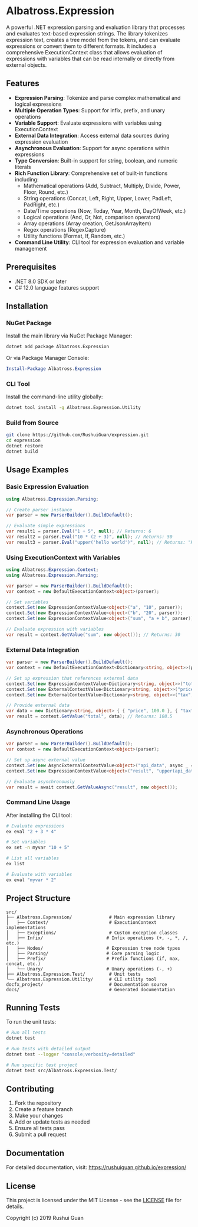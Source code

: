 # Albatross.Expression

A powerful .NET expression parsing and evaluation library that processes and evaluates text-based expression strings. The library tokenizes expression text, creates a tree model from the tokens, and can evaluate expressions or convert them to different formats. It includes a comprehensive ExecutionContext class that allows evaluation of expressions with variables that can be read internally or directly from external objects.

## Features

- **Expression Parsing**: Tokenize and parse complex mathematical and logical expressions
- **Multiple Operation Types**: Support for infix, prefix, and unary operations
- **Variable Support**: Evaluate expressions with variables using ExecutionContext
- **External Data Integration**: Access external data sources during expression evaluation  
- **Asynchronous Evaluation**: Support for async operations within expressions
- **Type Conversion**: Built-in support for string, boolean, and numeric literals
- **Rich Function Library**: Comprehensive set of built-in functions including:
  - Mathematical operations (Add, Subtract, Multiply, Divide, Power, Floor, Round, etc.)
  - String operations (Concat, Left, Right, Upper, Lower, PadLeft, PadRight, etc.)
  - Date/Time operations (Now, Today, Year, Month, DayOfWeek, etc.)
  - Logical operations (And, Or, Not, comparison operators)
  - Array operations (Array creation, GetJsonArrayItem)
  - Regex operations (RegexCapture)
  - Utility functions (Format, If, Random, etc.)
- **Command Line Utility**: CLI tool for expression evaluation and variable management

## Prerequisites

- .NET 8.0 SDK or later
- C# 12.0 language features support

## Installation

### NuGet Package

Install the main library via NuGet Package Manager:

```bash
dotnet add package Albatross.Expression
```

Or via Package Manager Console:

```powershell
Install-Package Albatross.Expression
```

### CLI Tool

Install the command-line utility globally:

```bash
dotnet tool install -g Albatross.Expression.Utility
```

### Build from Source

```bash
git clone https://github.com/RushuiGuan/expression.git
cd expression
dotnet restore
dotnet build
```

## Usage Examples

### Basic Expression Evaluation

```csharp
using Albatross.Expression.Parsing;

// Create parser instance
var parser = new ParserBuilder().BuildDefault();

// Evaluate simple expressions
var result1 = parser.Eval("1 + 5", null); // Returns: 6
var result2 = parser.Eval("10 * (2 + 3)", null); // Returns: 50
var result3 = parser.Eval("upper('hello world')", null); // Returns: "HELLO WORLD"
```

### Using ExecutionContext with Variables

```csharp
using Albatross.Expression.Context;
using Albatross.Expression.Parsing;

var parser = new ParserBuilder().BuildDefault();
var context = new DefaultExecutionContext<object>(parser);

// Set variables
context.Set(new ExpressionContextValue<object>("a", "10", parser));
context.Set(new ExpressionContextValue<object>("b", "20", parser)); 
context.Set(new ExpressionContextValue<object>("sum", "a + b", parser));

// Evaluate expression with variables
var result = context.GetValue("sum", new object()); // Returns: 30
```

### External Data Integration

```csharp
var parser = new ParserBuilder().BuildDefault();
var context = new DefaultExecutionContext<Dictionary<string, object>>(parser);

// Set up expression that references external data
context.Set(new ExpressionContextValue<Dictionary<string, object>>("total", "price + tax", parser));
context.Set(new ExternalContextValue<Dictionary<string, object>>("price", dict => dict["price"]));
context.Set(new ExternalContextValue<Dictionary<string, object>>("tax", dict => dict["tax"]));

// Provide external data
var data = new Dictionary<string, object> { { "price", 100.0 }, { "tax", 8.5 } };
var result = context.GetValue("total", data); // Returns: 108.5
```

### Asynchronous Operations

```csharp
var parser = new ParserBuilder().BuildDefault();
var context = new DefaultExecutionContext<object>(parser);

// Set up async external value
context.Set(new AsyncExternalContextValue<object>("api_data", async _ => await FetchDataAsync()));
context.Set(new ExpressionContextValue<object>("result", "upper(api_data)", parser));

// Evaluate asynchronously
var result = await context.GetValueAsync("result", new object());
```

### Command Line Usage

After installing the CLI tool:

```bash
# Evaluate expressions
ex eval "2 + 3 * 4"

# Set variables
ex set -n myvar "10 + 5" 

# List all variables
ex list

# Evaluate with variables
ex eval "myvar * 2"
```

## Project Structure

```
src/
├── Albatross.Expression/              # Main expression library
│   ├── Context/                       # ExecutionContext implementations
│   ├── Exceptions/                    # Custom exception classes
│   ├── Infix/                        # Infix operations (+, -, *, /, etc.)
│   ├── Nodes/                        # Expression tree node types
│   ├── Parsing/                      # Core parsing logic
│   ├── Prefix/                       # Prefix functions (if, max, concat, etc.)
│   └── Unary/                        # Unary operations (-, +)
├── Albatross.Expression.Test/         # Unit tests
└── Albatross.Expression.Utility/      # CLI utility tool
docfx_project/                         # Documentation source
docs/                                  # Generated documentation
```

## Running Tests

To run the unit tests:

```bash
# Run all tests
dotnet test

# Run tests with detailed output
dotnet test --logger "console;verbosity=detailed"

# Run specific test project
dotnet test src/Albatross.Expression.Test/
```

## Contributing

1. Fork the repository
2. Create a feature branch
3. Make your changes
4. Add or update tests as needed
5. Ensure all tests pass
6. Submit a pull request

## Documentation

For detailed documentation, visit: https://rushuiguan.github.io/expression/

## License

This project is licensed under the MIT License - see the [LICENSE](LICENSE) file for details.

Copyright (c) 2019 Rushui Guan
